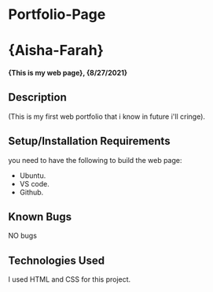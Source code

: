 # Portfolio-Page 
# {Aisha-Farah}
#### {This is my web page}, {8/27/2021}
## Description
(This is my first web portfolio that i know in future i'll cringe).
## Setup/Installation Requirements
you need to have the following to build the web page:
* Ubuntu.
* VS code.
* Github.
## Known Bugs
NO bugs
## Technologies Used
I used HTML and CSS for this project.
